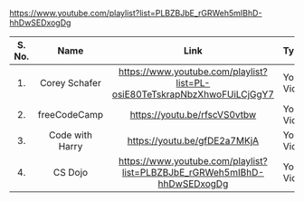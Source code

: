 





https://www.youtube.com/playlist?list=PLBZBJbE_rGRWeh5mIBhD-hhDwSEDxogDg

| S. No. 	| Name                 	| Link                                                	| Type            |
|:------:	|:--------------------:	|:---------------------------------------------------:	|:----------------|
| 1.     	| Corey Schafer     	  | https://www.youtube.com/playlist?list=PL-osiE80TeTskrapNbzXhwoFUiLCjGgY7  	| Youtube Video 	|
| 2.     	| freeCodeCamp        	| https://youtu.be/rfscVS0vtbw         	|  Youtube Video 	|
| 3.     	| Code with Harry       | https://youtu.be/gfDE2a7MKjA     	|  Youtube Video 	|
| 4.     	| CS Dojo               | https://www.youtube.com/playlist?list=PLBZBJbE_rGRWeh5mIBhD-hhDwSEDxogDg         	|  Youtube Video  |
